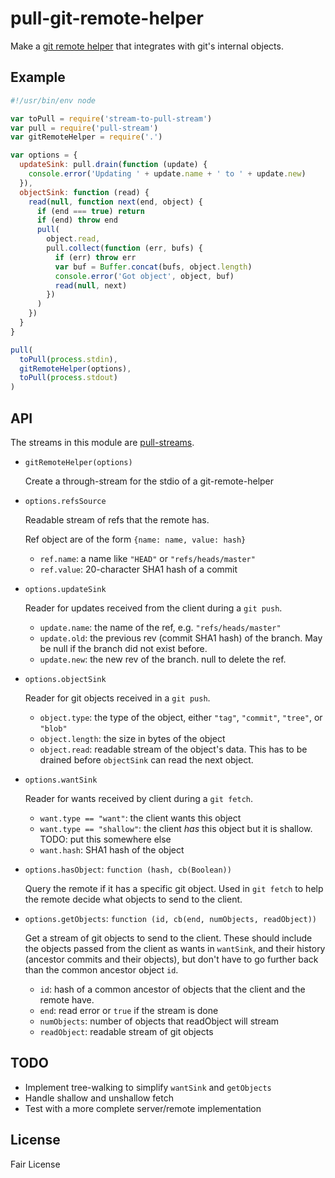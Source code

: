 # pull-git-remote-helper

Make a [git remote helper](http://git-scm.com/docs/git-remote-helpers) that
integrates with git's internal objects.

## Example

```js
#!/usr/bin/env node

var toPull = require('stream-to-pull-stream')
var pull = require('pull-stream')
var gitRemoteHelper = require('.')

var options = {
  updateSink: pull.drain(function (update) {
    console.error('Updating ' + update.name + ' to ' + update.new)
  }),
  objectSink: function (read) {
    read(null, function next(end, object) {
      if (end === true) return
      if (end) throw end
      pull(
        object.read,
        pull.collect(function (err, bufs) {
          if (err) throw err
          var buf = Buffer.concat(bufs, object.length)
          console.error('Got object', object, buf)
          read(null, next)
        })
      )
    })
  }
}

pull(
  toPull(process.stdin),
  gitRemoteHelper(options),
  toPull(process.stdout)
)
```

## API

The streams in this module are [pull-streams](https://github.com/dominictarr/pull-stream).

- `gitRemoteHelper(options)`

  Create a through-stream for the stdio of a git-remote-helper

- `options.refsSource`

  Readable stream of refs that the remote has.

  Ref object are of the form `{name: name, value: hash}`

  - `ref.name`: a name like `"HEAD"` or `"refs/heads/master"`
  - `ref.value`: 20-character SHA1 hash of a commit

- `options.updateSink`

  Reader for updates received from the client during a `git push`.

  - `update.name`: the name of the ref, e.g. `"refs/heads/master"`
  - `update.old`: the previous rev (commit SHA1 hash) of the branch.
    May be null if the branch did not exist before.
  - `update.new`: the new rev of the branch. null to delete the ref.

- `options.objectSink`

  Reader for git objects received in a `git push`.

  - `object.type`: the type of the object, either
    `"tag"`, `"commit"`, `"tree"`, or `"blob"`
  - `object.length`: the size in bytes of the object
  - `object.read`: readable stream of the object's data. This has to be
      drained before `objectSink` can read the next object.

- `options.wantSink`

  Reader for wants received by client during a `git fetch`.

  - `want.type == "want"`: the client wants this object
  - `want.type == "shallow"`: the client *has* this object but it is shallow.
    TODO: put this somewhere else
  - `want.hash`: SHA1 hash of the object

- `options.hasObject`: `function (hash, cb(Boolean))`

  Query the remote if it has a specific git object. Used in `git fetch` to help
  the remote decide what objects to send to the client.

- `options.getObjects`: `function (id, cb(end, numObjects, readObject))`

  Get a stream of git objects to send to the client. These should include the
  objects passed from the client as wants in `wantSink`, and their history
  (ancestor commits and their objects), but don't have to go further back than
  the common ancestor object `id`.

  - `id`: hash of a common ancestor of objects that the client and the remote
    have.
  - `end`: read error or `true` if the stream is done
  - `numObjects`: number of objects that readObject will stream
  - `readObject`: readable stream of git objects

## TODO

- Implement tree-walking to simplify `wantSink` and `getObjects`
- Handle shallow and unshallow fetch
- Test with a more complete server/remote implementation

## License

Fair License
